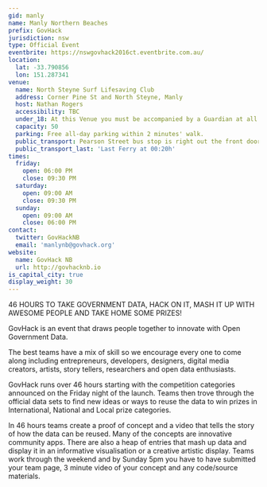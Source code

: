 ```yaml
---
gid: manly
name: Manly Northern Beaches
prefix: GovHack
jurisdiction: nsw
type: Official Event
eventbrite: https://nswgovhack2016ct.eventbrite.com.au/
location:
  lat: -33.790856
  lon: 151.287341
venue:
  name: North Steyne Surf Lifesaving Club
  address: Corner Pine St and North Steyne, Manly
  host: Nathan Rogers
  accessibility: TBC
  under_18: At this Venue you must be accompanied by a Guardian at all times
  capacity: 50
  parking: Free all-day parking within 2 minutes' walk. 
  public_transport: Pearson Street bus stop is right out the front door! Taxi rank 30 seconds' walk.
  public_transport_last: 'Last Ferry at 00:20h'
times:
  friday:
    open: 06:00 PM
    close: 09:30 PM
  saturday:
    open: 09:00 AM
    close: 09:30 PM
  sunday:
    open: 09:00 AM
    close: 06:00 PM
contact:
  twitter: GovHackNB
  email: 'manlynb@govhack.org'
website:
  name: GovHack NB
  url: http://govhacknb.io
is_capital_city: true
display_weight: 30
---
```


46 HOURS TO TAKE GOVERNMENT DATA, HACK ON IT, MASH IT UP WITH AWESOME PEOPLE AND TAKE HOME SOME PRIZES!

GovHack is an event that draws people together to innovate with Open Government Data.

The best teams have a mix of skill so we encourage every one to come along including entrepreneurs, developers, designers, digital media creators, artists, story tellers, researchers and open data enthusiasts.

GovHack runs over 46 hours starting with the competition categories announced on the Friday night of the launch. Teams then trove through the official data sets to find new ideas or ways to reuse the data to win prizes in International, National and Local prize categories.

In 46 hours teams create a proof of concept and a video that tells the story of how the data can be reused. Many of the concepts are innovative community apps. There are also a heap of entries that mash up data and display it in an informative visualisation or a creative artistic display. Teams work through the weekend and by Sunday 5pm you have to have submitted your team page, 3 minute video of your concept and any code/source materials.